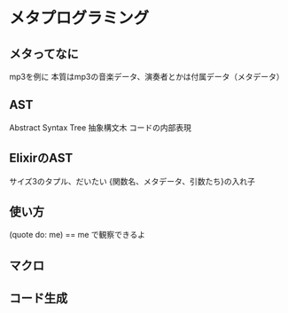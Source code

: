 # メタプログラミング
## メタってなに
mp3を例に
本質はmp3の音楽データ、演奏者とかは付属データ（メタデータ）

## AST
Abstract Syntax Tree
抽象構文木
コードの内部表現

## ElixirのAST
サイズ3のタプル、だいたい
{関数名、メタデータ、引数たち}の入れ子

## 使い方
(quote do: me) == me
で観察できるよ

## マクロ

## コード生成
